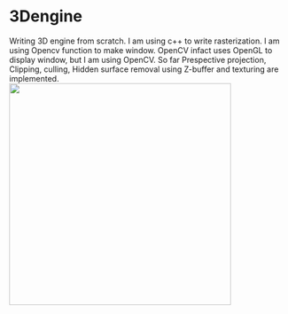 # 3Dengine
Writing 3D engine from scratch. I am using c++ to write rasterization. I am using Opencv function to make window. OpenCV infact uses OpenGL to display window, but I am using OpenCV. So far Prespective projection, Clipping, culling, Hidden surface removal using Z-buffer and texturing are implemented.<br />
<img src="/multimedia/3denginegif.gif" width="400" height="400">
